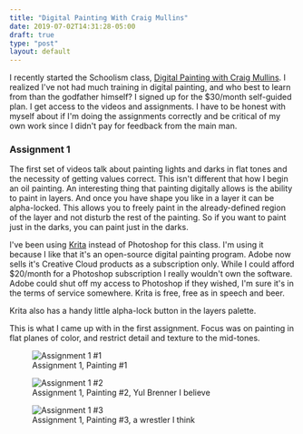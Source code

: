 ```yaml
---
title: "Digital Painting With Craig Mullins"
date: 2019-07-02T14:31:28-05:00
draft: true
type: "post"
layout: default
---
```


I recently started the Schoolism class, <a href="https://www.schoolism.com/school.php?id=44" target="_blank">Digital Painting with Craig Mullins</a>. I realized I've not had much training in digital painting, and who best to learn from than the godfather himself? I signed up for the $30/month self-guided plan. I get access to the videos and assignments. I have to be honest with myself about if I'm doing the assignments correctly and be critical of my own work since I didn't pay for feedback from the main man.

### Assignment 1

The first set of videos talk about painting lights and darks in flat tones and the necessity of getting values correct. This isn't different that how I begin an oil painting. An interesting thing that painting digitally allows is the ability to paint in layers. And once you have shape you like in a layer it can be alpha-locked. This allows you to freely paint in the already-defined region of the layer and not disturb the rest of the painting. So if you want to paint just in the darks, you can paint just in the darks.

I've been using <a href="https://krita.org/" target="_blank">Krita</a> instead of Photoshop for this class. I'm using it because I like that it's an open-source digital painting program. Adobe now sells it's Creative Cloud products as a subscription only. While I could afford $20/month for a Photoshop subscription I really wouldn't own the software. Adobe could shut off my access to Photoshop if they wished, I'm sure it's in the terms of service somewhere. Krita is free, free as in speech and beer.

Krita also has a handy little alpha-lock button in the layers palette.

This is what I came up with in the first assignment. Focus was on painting in flat planes of color, and restrict detail and texture to the mid-tones. 

<figure>
    <img src="https://res.cloudinary.com/dodzkb914/image/upload/c_scale,w_1000/v1562077456/Mullins-Assignment1-1.jpg" alt="Assignment 1 #1" title="Assignment 1 #1">
    <figcaption>Assignment 1, Painting #1</figcaption>
</figure>

<figure>
    <img src="https://res.cloudinary.com/dodzkb914/image/upload/c_scale,w_1000/v1562077456/Mullins-Assignment1-2.jpg" alt="Assignment 1 #2" title="Assignment 1 #2">
    <figcaption>Assignment 1, Painting #2, Yul Brenner I believe</figcaption>
</figure>

<figure>
    <img src="https://res.cloudinary.com/dodzkb914/image/upload/c_scale,w_1000/v1562077456/Mullins-Assignment1-3.jpg" alt="Assignment 1 #3" title="Assignment 1 #3">
    <figcaption>Assignment 1, Painting #3, a wrestler I think</figcaption>
</figure>